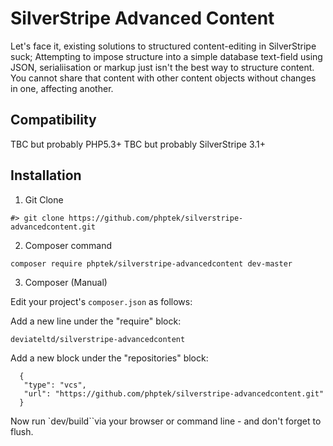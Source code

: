 # SilverStripe Advanced Content

Let's face it, existing solutions to structured content-editing in SilverStripe suck; Attempting to impose structure into a simple database text-field using JSON, serialiisation or markup just isn't the best way to structure content. You cannot share that content with other content objects without changes in one, affecting another.

## Compatibility

TBC but probably PHP5.3+
TBC but probably SilverStripe 3.1+

## Installation

  1) Git Clone


    #> git clone https://github.com/phptek/silverstripe-advancedcontent.git

  2) Composer command

    composer require phptek/silverstripe-advancedcontent dev-master

  3) Composer (Manual)

Edit your project's `composer.json` as follows:

Add a new line under the "require" block:

    deviateltd/silverstripe-advancedcontent

Add a new block under the "repositories" block:


      {
       "type": "vcs",
       "url": "https://github.com/phptek/silverstripe-advancedcontent.git"
      }

Now run `dev/build``via your browser or command line - and don't forget to flush.

